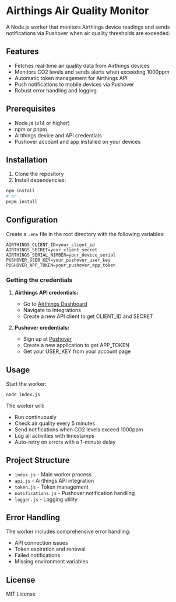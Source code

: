 # Airthings Air Quality Monitor

A Node.js worker that monitors Airthings device readings and sends notifications via Pushover when air quality thresholds are exceeded.

## Features

- Fetches real-time air quality data from Airthings devices
- Monitors CO2 levels and sends alerts when exceeding 1000ppm
- Automatic token management for Airthings API
- Push notifications to mobile devices via Pushover
- Robust error handling and logging

## Prerequisites

- Node.js (v14 or higher)
- npm or pnpm
- Airthings device and API credentials
- Pushover account and app installed on your devices

## Installation

1. Clone the repository
2. Install dependencies:
```bash
npm install
# or
pnpm install
```

## Configuration

Create a `.env` file in the root directory with the following variables:

```env
AIRTHINGS_CLIENT_ID=your_client_id
AIRTHINGS_SECRET=your_client_secret
AIRTHINGS_SERIAL_NIMBER=your_device_serial
PUSHOVER_USER_KEY=your_pushover_user_key
PUSHOVER_APP_TOKEN=your_pushover_app_token
```

### Getting the credentials

1. **Airthings API credentials:**
   - Go to [Airthings Dashboard](https://dashboard.airthings.com)
   - Navigate to Integrations
   - Create a new API client to get CLIENT_ID and SECRET

2. **Pushover credentials:**
   - Sign up at [Pushover](https://pushover.net/)
   - Create a new application to get APP_TOKEN
   - Get your USER_KEY from your account page

## Usage

Start the worker:

```bash
node index.js
```

The worker will:
- Run continuously
- Check air quality every 5 minutes
- Send notifications when CO2 levels exceed 1000ppm
- Log all activities with timestamps
- Auto-retry on errors with a 1-minute delay

## Project Structure

- `index.js` - Main worker process
- `api.js` - Airthings API integration
- `token.js` - Token management
- `notifications.js` - Pushover notification handling
- `logger.js` - Logging utility

## Error Handling

The worker includes comprehensive error handling:
- API connection issues
- Token expiration and renewal
- Failed notifications
- Missing environment variables

## License

MIT License
